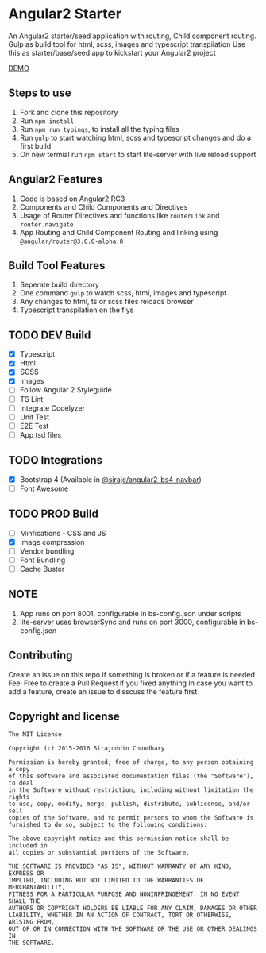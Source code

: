 # Angular2 Starter
An Angular2 starter/seed application with routing, Child component routing. Gulp as build tool for html, scss, images and typescript transpilation
Use this as starter/base/seed app to kickstart your Angular2 project

[DEMO](http://sirajc.github.io/angular2-starter)
## Steps to use
1. Fork and clone this repository
1. Run `npm install`
1. Run `npm run typings`, to install all the typing files
1. Run `gulp` to start watching html, scss and typescript changes and do a first build
1. On new termial run `npm start` to start lite-server with live reload support

## Angular2 Features
1. Code is based on Angular2 RC3
1. Components and Child Components and Directives
1. Usage of Router Directives and functions like `routerLink` and `router.navigate`
1. App Routing and Child Component Routing and linking using `@angular/router@3.0.0-alpha.8`

## Build Tool Features
1. Seperate build directory
1. One command `gulp` to watch scss, html, images and typescript
1. Any changes to html, ts or scss files reloads browser
1. Typescript transpilation on the flys

## TODO DEV Build
- [x] Typescript
- [x] Html
- [x] SCSS
- [x] Images
- [ ] Follow Angular 2 Styleguide
- [ ] TS Lint
- [ ] Integrate Codelyzer
- [ ] Unit Test
- [ ] E2E Test
- [ ] App tsd files

## TODO Integrations
- [X] Bootstrap 4 (Available in [@sirajc/angular2-bs4-navbar](https://github.com/sirajc/angular2-bs4-navbar))
- [ ] Font Awesome

## TODO PROD Build
- [ ] Minfications - CSS and JS
- [x] Image compression
- [ ] Vendor bundling
- [ ] Font Bundling
- [ ] Cache Buster

## NOTE
1. App runs on port 8001, configurable in bs-config.json under scripts
1. lite-server uses browserSync and runs on port 3000, configurable in bs-config.json

## Contributing
Create an issue on this repo if something is broken or if a feature is needed
Feel Free to create a Pull Request if you fixed anything
In case you want to add a feature, create an issue to disscuss the feature first

## Copyright and license

	The MIT License

	Copyright (c) 2015-2016 Sirajuddin Choudhary

	Permission is hereby granted, free of charge, to any person obtaining a copy
	of this software and associated documentation files (the "Software"), to deal
	in the Software without restriction, including without limitation the rights
	to use, copy, modify, merge, publish, distribute, sublicense, and/or sell
	copies of the Software, and to permit persons to whom the Software is
	furnished to do so, subject to the following conditions:

	The above copyright notice and this permission notice shall be included in
	all copies or substantial portions of the Software.

	THE SOFTWARE IS PROVIDED "AS IS", WITHOUT WARRANTY OF ANY KIND, EXPRESS OR
	IMPLIED, INCLUDING BUT NOT LIMITED TO THE WARRANTIES OF MERCHANTABILITY,
	FITNESS FOR A PARTICULAR PURPOSE AND NONINFRINGEMENT. IN NO EVENT SHALL THE
	AUTHORS OR COPYRIGHT HOLDERS BE LIABLE FOR ANY CLAIM, DAMAGES OR OTHER
	LIABILITY, WHETHER IN AN ACTION OF CONTRACT, TORT OR OTHERWISE, ARISING FROM,
	OUT OF OR IN CONNECTION WITH THE SOFTWARE OR THE USE OR OTHER DEALINGS IN
	THE SOFTWARE.

